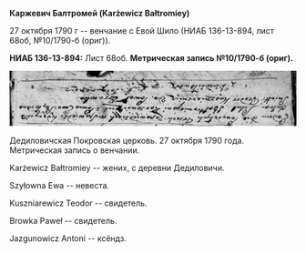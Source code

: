 **Каржевич Балтромей (Karżewicz Bałtromiey)**

27 октября 1790 г -- венчание с Евой Шило (НИАБ 136-13-894, лист 68об,
№10/1790-б (ориг)).

**НИАБ 136-13-894:** Лист 68об. **Метрическая запись №10/1790-б
(ориг).**

![](./media/b73f54dd639ccaaf95a245046f8ac608ad9ef760.png)

Дедиловичская Покровская церковь. 27 октября 1790 года. Метрическая
запись о венчании.

Karżewicz Bałtromiey -- жених, с деревни Дедиловичи.

Szyłowna Ewa -- невеста.

Kuszniarewicz Teodor -- свидетель.

Browka Paweł -- свидетель.

Jazgunowicz Antoni -- ксёндз.
